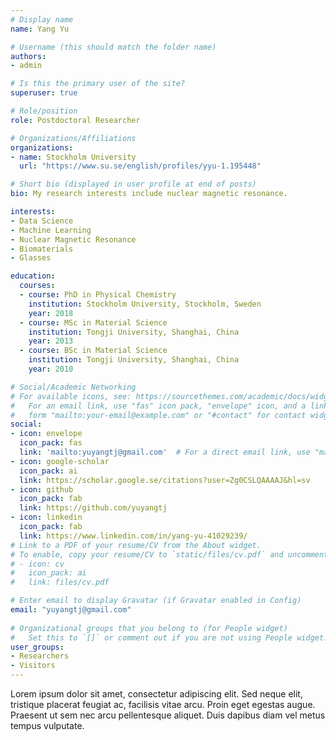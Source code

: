 ```yaml
---
# Display name
name: Yang Yu

# Username (this should match the folder name)
authors:
- admin

# Is this the primary user of the site?
superuser: true

# Role/position
role: Postdoctoral Researcher

# Organizations/Affiliations
organizations:
- name: Stockholm University
  url: "https://www.su.se/english/profiles/yyu-1.195448"

# Short bio (displayed in user profile at end of posts)
bio: My research interests include nuclear magnetic resonance.

interests:
- Data Science
- Machine Learning
- Nuclear Magnetic Resonance
- Biomaterials
- Glasses

education:
  courses:
  - course: PhD in Physical Chemistry
    institution: Stockholm University, Stockholm, Sweden
    year: 2018
  - course: MSc in Material Science
    institution: Tongji University, Shanghai, China
    year: 2013
  - course: BSc in Material Science
    institution: Tongji University, Shanghai, China
    year: 2010

# Social/Academic Networking
# For available icons, see: https://sourcethemes.com/academic/docs/widgets/#icons
#   For an email link, use "fas" icon pack, "envelope" icon, and a link in the
#   form "mailto:your-email@example.com" or "#contact" for contact widget.
social:
- icon: envelope
  icon_pack: fas
  link: 'mailto:yuyangtj@gmail.com'  # For a direct email link, use "mailto:test@example.org".
- icon: google-scholar
  icon_pack: ai
  link: https://scholar.google.se/citations?user=Zg0CSLQAAAAJ&hl=sv
- icon: github
  icon_pack: fab
  link: https://github.com/yuyangtj
- icon: linkedin
  icon_pack: fab
  link: https://www.linkedin.com/in/yang-yu-41029239/
# Link to a PDF of your resume/CV from the About widget.
# To enable, copy your resume/CV to `static/files/cv.pdf` and uncomment the lines below.  
# - icon: cv
#   icon_pack: ai
#   link: files/cv.pdf

# Enter email to display Gravatar (if Gravatar enabled in Config)
email: "yuyangtj@gmail.com"
  
# Organizational groups that you belong to (for People widget)
#   Set this to `[]` or comment out if you are not using People widget.  
user_groups:
- Researchers
- Visitors
---
```



Lorem ipsum dolor sit amet, consectetur adipiscing elit. Sed neque elit, tristique placerat feugiat ac, facilisis vitae arcu. Proin eget egestas augue. Praesent ut sem nec arcu pellentesque aliquet. Duis dapibus diam vel metus tempus vulputate. 
